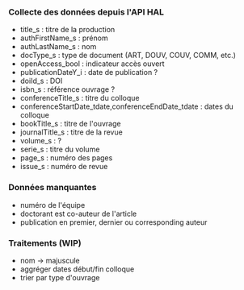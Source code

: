 ### Collecte des données depuis l'API HAL

- title_s : titre de la production
- authFirstName_s : prénom
- authLastName_s : nom
- docType_s : type de document (ART, DOUV, COUV, COMM, etc.)
- openAccess_bool : indicateur accès ouvert
- publicationDateY_i : date de publication ?
- doiId_s : DOI
- isbn_s : référence ouvrage ?
- conferenceTitle_s : titre du colloque
- conferenceStartDate_tdate,conferenceEndDate_tdate : dates du colloque
- bookTitle_s : titre de l'ouvrage
- journalTitle_s : titre de la revue
- volume_s : ?
- serie_s : titre du volume
- page_s : numéro des pages
- issue_s : numéro de revue

### Données manquantes

- numéro de l'équipe
- doctorant est co-auteur de l'article
- publication en premier, dernier ou corresponding auteur

### Traitements (WIP)

- nom -> majuscule
- aggréger dates début/fin colloque
- trier par type d'ouvrage